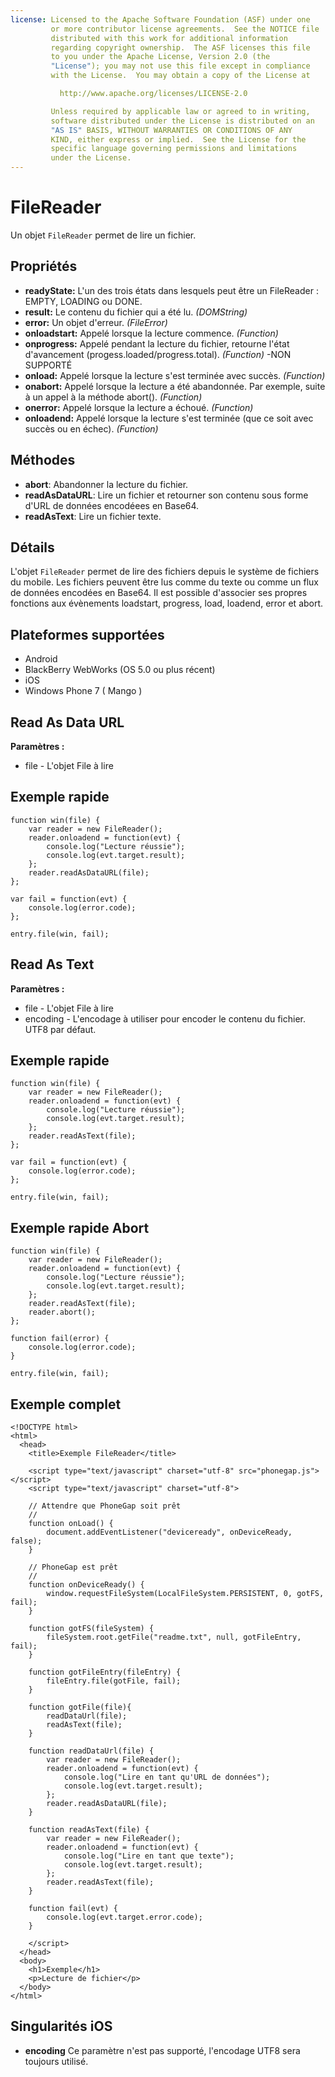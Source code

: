 ```yaml
---
license: Licensed to the Apache Software Foundation (ASF) under one
         or more contributor license agreements.  See the NOTICE file
         distributed with this work for additional information
         regarding copyright ownership.  The ASF licenses this file
         to you under the Apache License, Version 2.0 (the
         "License"); you may not use this file except in compliance
         with the License.  You may obtain a copy of the License at

           http://www.apache.org/licenses/LICENSE-2.0

         Unless required by applicable law or agreed to in writing,
         software distributed under the License is distributed on an
         "AS IS" BASIS, WITHOUT WARRANTIES OR CONDITIONS OF ANY
         KIND, either express or implied.  See the License for the
         specific language governing permissions and limitations
         under the License.
---
```


FileReader
==========

Un objet `FileReader` permet de lire un fichier.

Propriétés
----------

- __readyState:__ L'un des trois états dans lesquels peut être un FileReader : EMPTY, LOADING ou DONE.
- __result:__ Le contenu du fichier qui a été lu. _(DOMString)_
- __error:__ Un objet d'erreur. _(FileError)_
- __onloadstart:__ Appelé lorsque la lecture commence. _(Function)_
- __onprogress:__ Appelé pendant la lecture du fichier, retourne l'état d'avancement (progess.loaded/progress.total). _(Function)_ -NON SUPPORTÉ
- __onload:__ Appelé lorsque la lecture s'est terminée avec succès. _(Function)_
- __onabort:__ Appelé lorsque la lecture a été abandonnée. Par exemple, suite à un appel à la méthode abort(). _(Function)_
- __onerror:__ Appelé lorsque la lecture a échoué. _(Function)_
- __onloadend:__ Appelé lorsque la lecture s'est terminée (que ce soit avec succès ou en échec).  _(Function)_

Méthodes
--------

- __abort__: Abandonner la lecture du fichier. 
- __readAsDataURL__: Lire un fichier et retourner son contenu sous forme d'URL de données encodéees en Base64.
- __readAsText__: Lire un fichier texte.

Détails
-------

L'objet `FileReader` permet de lire des fichiers depuis le système de fichiers du mobile.  Les fichiers peuvent être lus comme du texte ou comme un flux de données encodées en Base64.  Il est possible d'associer ses propres fonctions aux évènements loadstart, progress, load, loadend, error et abort.

Plateformes supportées
----------------------

- Android
- BlackBerry WebWorks (OS 5.0 ou plus récent)
- iOS
- Windows Phone 7 ( Mango )

Read As Data URL 
----------------

__Paramètres :__
- file - L'objet File à lire


Exemple rapide
--------------

	function win(file) {
		var reader = new FileReader();
		reader.onloadend = function(evt) {
        	console.log("Lecture réussie");
            console.log(evt.target.result);
        };
		reader.readAsDataURL(file);
	};

	var fail = function(evt) {
    	console.log(error.code);
	};
	
    entry.file(win, fail);

Read As Text
------------

__Paramètres :__

- file - L'objet File à lire
- encoding - L'encodage à utiliser pour encoder le contenu du fichier. UTF8 par défaut.

Exemple rapide
--------------

	function win(file) {
		var reader = new FileReader();
		reader.onloadend = function(evt) {
        	console.log("Lecture réussie");
            console.log(evt.target.result);
        };
		reader.readAsText(file);
	};

	var fail = function(evt) {
    	console.log(error.code);
	};
	
    entry.file(win, fail);

Exemple rapide Abort
--------------------

	function win(file) {
		var reader = new FileReader();
		reader.onloadend = function(evt) {
        	console.log("Lecture réussie");
            console.log(evt.target.result);
        };
		reader.readAsText(file);
		reader.abort();
	};

    function fail(error) {
    	console.log(error.code);
    }
	
    entry.file(win, fail);

Exemple complet
---------------

    <!DOCTYPE html>
    <html>
      <head>
        <title>Exemple FileReader</title>

        <script type="text/javascript" charset="utf-8" src="phonegap.js"></script>
        <script type="text/javascript" charset="utf-8">

        // Attendre que PhoneGap soit prêt
        //
        function onLoad() {
            document.addEventListener("deviceready", onDeviceReady, false);
        }

        // PhoneGap est prêt
        //
        function onDeviceReady() {
			window.requestFileSystem(LocalFileSystem.PERSISTENT, 0, gotFS, fail);
        }
		
		function gotFS(fileSystem) {
			fileSystem.root.getFile("readme.txt", null, gotFileEntry, fail);
		}
		
		function gotFileEntry(fileEntry) {
			fileEntry.file(gotFile, fail);
		}
		
        function gotFile(file){
			readDataUrl(file);
			readAsText(file);
		}
        
        function readDataUrl(file) {
            var reader = new FileReader();
            reader.onloadend = function(evt) {
                console.log("Lire en tant qu'URL de données");
                console.log(evt.target.result);
            };
            reader.readAsDataURL(file);
        }
        
        function readAsText(file) {
            var reader = new FileReader();
            reader.onloadend = function(evt) {
                console.log("Lire en tant que texte");
                console.log(evt.target.result);
            };
            reader.readAsText(file);
        }
        
        function fail(evt) {
            console.log(evt.target.error.code);
        }
        
        </script>
      </head>
      <body>
        <h1>Exemple</h1>
        <p>Lecture de fichier</p>
      </body>
    </html>

Singularités iOS
----------------
- __encoding__ Ce paramètre n'est pas supporté, l'encodage UTF8 sera toujours utilisé.